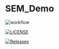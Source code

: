 # SEM_Demo

![workflow](https://github.com/PyiTheinKyaw40794499/sem/actions/workflows/main.yml/badge.svg)

[![LICENSE](https://img.shields.io/github/license/PyiTheinKyaw40794499/devops.svg?style=flat-square)](https://github.com/<github-username>/devops/blob/master/LICENSE)

[![Releases](https://img.shields.io/github/release/PyiTheinKyaw40794499/devops/all.svg?style=flat-square)](https://github.com/<github-username>/devops/releases)
